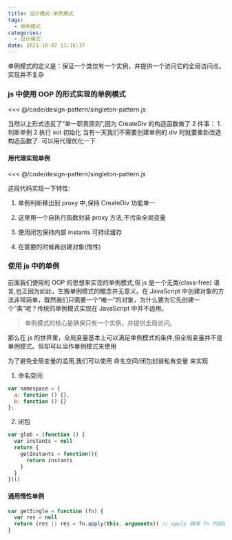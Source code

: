 ```yaml
---
title: 设计模式-单例模式
tags:
  - 单例模式
categories:
  - 设计模式
date: 2021-10-07 11:16:37
---
```


单例模式的定义是：保证一个类仅有一个实例，并提供一个访问它的全局访问点。实现并不复杂

<!-- more -->

### js 中使用 OOP 的形式实现的单例模式

<!-- {% include_code from:1 to:25 lang:javascript design-pattern/singleton-pattern.js %} -->

<<< @/code/design-pattern/singleton-pattern.js

当然以上形式违反了“单一职责原则”,因为 CreateDiv 的构造函数做了 2 件事： 1.判断单例 2.执行 init 初始化
当有一天我们不需要创建单例的 div 时就要重新改造构造函数了. 可以用代理优化一下

#### 用代理实现单例

<<< @/code/design-pattern/singleton-pattern.js

<!-- {% include_code from:26 to:53 lang:javascript design-pattern/singleton-pattern.js %} -->

这段代码实现一下特性:

1. 单例判断移出到 proxy 中,保持 CreateDiv 功能单一

2. 这里用一个自执行函数封装 proxy 方法,不污染全局变量

3. 使用闭包保持内部 instants 可持续缓存

4. 在需要的时候再创建对象(惰性)

### 使用 js 中的单例

前面我们使用的 OOP 的思想来实现的单例模式,但 js 是一个无类(class-free) 语言,也正因为如此，生搬单例模式的概念并无意义。在 JavaScript 中创建对象的方法非常简单，既然我们只需要一个“唯一”的对象，为什么要为它先创建一个“类”呢？传统的单例模式实现在 JavaScript 中并不适用。

> 单例模式的核心是确保只有一个实例，并提供全局访问。

那么在 js 的世界里，全局变量基本上可以满足单例模式的条件,但全局变量并不是单例模式。但却可以当作单例模式来使用

为了避免全局变量的滥用,我们可以使用 命名空间/闭包封装私有变量 来实现

1. 命名空间:

```js
var namespace = {
  a: function () {},
  b: function () {}
};
```

2. 闭包

```js
var glob = (function () {
  var instants = null
  return {
    getInstants = function(){
      return instants
    }
  }
})()
```

#### 通用惰性单例

```js
var getSingle = function (fn) {
  var res = null
  return (res || res = fn.apply(this, arguments)) // apply 确保 fn 内部能访问到全局对象 windows
}
```
